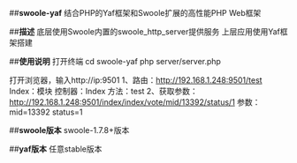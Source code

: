 ##**swoole-yaf**
结合PHP的Yaf框架和Swoole扩展的高性能PHP Web框架

##**描述**
底层使用Swoole内置的swoole_http_server提供服务
上层应用使用Yaf框架搭建

##**使用说明**
打开终端
cd swoole-yaf
php server/server.php

打开浏览器，输入http://ip:9501
1、路由：http://192.168.1.248:9501/test   Index：模块 控制器：Index 方法：test
2、获取参数：http://192.168.1.248:9501/index/index/vote/mid/13392/status/1
参数：mid=13392  status=1

##**swoole版本**
swoole-1.7.8+版本

##**yaf版本**
任意stable版本
